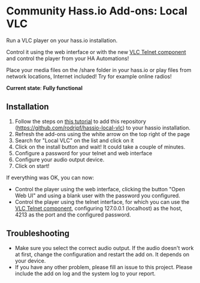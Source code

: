 # Community Hass.io Add-ons: Local VLC

Run a VLC player on your hass.io installation.

Control it using the web interface or with the new [VLC Telnet component](https://www.home-assistant.io/components/vlc-telnet/) and control the player from your HA Automations!

Place your media files on the /share folder in your hass.io or play files from network locations, Internet included! Try for example online radios!

**Current state**: **Fully functional**

## Installation
1. Follow the steps on [this tutorial](https://www.home-assistant.io/hassio/installing_third_party_addons/) to add this repository (https://github.com/rodripf/hassio-local-vlc) to your hassio installation.
2. Refresh the add-ons using the white arrow on the top right of the page
3. Search for "Local VLC" on the list and click on it
4. Click on the install button and wait! It could take a couple of minutes.
5. Configure a password for your telnet and web interface
6. Configure your audio output device.
7. Click on start!

If everything was OK, you can now:
* Control the player using the web interface, clicking the button "Open Web UI" and using a blank user with the password you configured.
* Control the player using the telnet interface, for which you can use the [VLC Telnet component](https://www.home-assistant.io/components/vlc-telnet/), configuring 127.0.0.1 (localhost) as the host, 4213 as the port and the configured password.


## Troubleshooting
* Make sure you select the correct audio output. If the audio doesn't work at first, change the configuration and restart the add on. It depends on your device.
* If you have any other problem, please fill an issue to this project. Please include the add on log and the system log to your report.